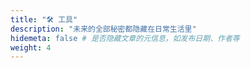 ```yaml
---
title: "🛠️ 工具"
description: "未来的全部秘密都隐藏在日常生活里"
hidemeta: false # 是否隐藏文章的元信息，如发布日期、作者等
weight: 4
---
```


